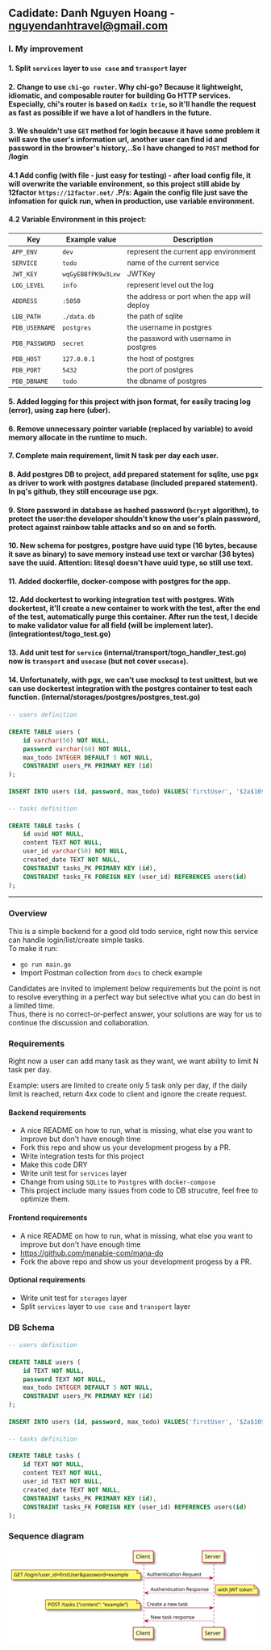 ## Cadidate: Danh Nguyen Hoang - nguyendanhtravel@gmail.com
### I. My improvement
#### 1. Split `services` layer to `use case` and `transport` layer
#### 2. Change to use `chi-go router`. Why chi-go? Because it lightweight, idiomatic, and composable router for building Go HTTP services. Especially, chi's router is based on `Radix trie`, so it'll handle the request as fast as possible if we have a lot of handlers in the future.
#### 3. We shouldn't use `GET` method for login because it have some problem it will save the user's information url, another user can find id and password in the browser's history,..So I have changed to `POST` method for /login
#### 4.1 Add config (with file - just easy for testing) - after load config file, it will overwrite the variable environment, so this project still abide by 12factor `https://12factor.net/` .P/s: Again the config file just save the infomation for quick run, when in production, use variable environment.
#### 4.2 Variable Environment in this project:
Key | Example value | Description
--- | --- | ---
`APP_ENV` | `dev` | represent the current app environment 
`SERVICE` | `todo` | name of the current service 
`JWT_KEY` | `wqGyEBBfPK9w3Lxw` | JWTKey 
`LOG_LEVEL` | `info` | represent level out the log 
`ADDRESS` | `:5050` | the address or port when the app will deploy
`LDB_PATH` | `./data.db` | the path of sqlite 
`PDB_USERNAME` | `postgres` | the username in postgres
`PDB_PASSWORD` | `secret` | the password with username in postgres
`PDB_HOST` | `127.0.0.1` | the host of postgres
`PDB_PORT` | `5432` | the port of postgres 
`PDB_DBNAME` | `todo` | the dbname of postgres 


#### 5. Added logging for this project with json format, for easily tracing log (error), using zap here (uber).
#### 6. Remove unnecessary pointer variable (replaced by variable) to avoid memory allocate in the runtime to much.
#### 7. Complete main requirement, limit N task per day each user.
#### 8. Add postgres DB to project, add prepared statement for sqlite, use pgx as driver to work with postgres database (included prepared statement). In pq's github, they still encourage use pgx.
#### 9. Store password in database as hashed password (`bcrypt` algorithm), to protect the user:the developer shouldn't know the user's plain password, protect against rainbow table attacks and so on and so forth.
#### 10. New schema for postgres, postgre have uuid type (16 bytes, because it save as binary) to save memory instead use text or varchar (36 bytes) save the uuid. Attention: litesql doesn't have uuid type, so still use text.
#### 11. Added dockerfile, docker-compose with postgres for the app.
#### 12. Add dockertest to working integration test with postgres. With dockertest, it'll create a new container to work with the test, after the end of the test, automatically purge this container. After run the test, I decide to make validator value for all field (will be implement later). (integrationtest/togo_test.go)
#### 13. Add unit test for `service` (internal/transport/togo_handler_test.go) now is `transport` and `usecase` (but not cover `usecase`).
#### 14. Unfortunately, with pgx, we can't use mocksql to test unittest, but we can use dockertest integration with the postgres container to test each function. (internal/storages/postgres/postgres_test.go)
```sql
-- users definition

CREATE TABLE users (
	id varchar(50) NOT NULL,
	password varchar(60) NOT NULL,
	max_todo INTEGER DEFAULT 5 NOT NULL,
	CONSTRAINT users_PK PRIMARY KEY (id)
);

INSERT INTO users (id, password, max_todo) VALUES('firstUser', '$2a$10$hBqrcwfOt/HBKLXKxa48tu1SMDn62pSU8iZYWIXTxTCXQ8PoXvvi2', 5);

-- tasks definition

CREATE TABLE tasks (
	id uuid NOT NULL,
	content TEXT NOT NULL,
	user_id varchar(50) NOT NULL,
    created_date TEXT NOT NULL,
	CONSTRAINT tasks_PK PRIMARY KEY (id),
	CONSTRAINT tasks_FK FOREIGN KEY (user_id) REFERENCES users(id)
);
```
-----
### Overview
This is a simple backend for a good old todo service, right now this service can handle login/list/create simple tasks.  
To make it run:
- `go run main.go`
- Import Postman collection from `docs` to check example

Candidates are invited to implement below requirements but the point is not to resolve everything in a perfect way but selective what you can do best in a limited time.  
Thus, there is no correct-or-perfect answer, your solutions are way for us to continue the discussion and collaboration.
 
### Requirements
Right now a user can add many task as they want, we want ability to limit N task per day.

Example: users are limited to create only 5 task only per day, if the daily limit is reached, return 4xx code to client and ignore the create request.
#### Backend requirements
- A nice README on how to run, what is missing, what else you want to improve but don't have enough time
- Fork this repo and show us your development progess by a PR.
- Write integration tests for this project
- Make this code DRY
- Write unit test for `services` layer
- Change from using `SQLite` to `Postgres` with `docker-compose`
- This project include many issues from code to DB strucutre, feel free to optimize them.
#### Frontend requirements
- A nice README on how to run, what is missing, what else you want to improve but don't have enough time
- https://github.com/manabie-com/mana-do
- Fork the above repo and show us your development progess by a PR.
#### Optional requirements
- Write unit test for `storages` layer
- Split `services` layer to `use case` and `transport` layer

### DB Schema
```sql
-- users definition

CREATE TABLE users (
	id TEXT NOT NULL,
	password TEXT NOT NULL,
	max_todo INTEGER DEFAULT 5 NOT NULL,
	CONSTRAINT users_PK PRIMARY KEY (id)
);

INSERT INTO users (id, password, max_todo) VALUES('firstUser', '$2a$10$hBqrcwfOt/HBKLXKxa48tu1SMDn62pSU8iZYWIXTxTCXQ8PoXvvi2', 5);

-- tasks definition

CREATE TABLE tasks (
	id TEXT NOT NULL,
	content TEXT NOT NULL,
	user_id TEXT NOT NULL,
    created_date TEXT NOT NULL,
	CONSTRAINT tasks_PK PRIMARY KEY (id),
	CONSTRAINT tasks_FK FOREIGN KEY (user_id) REFERENCES users(id)
);
```

### Sequence diagram
![auth and create tasks request](https://github.com/manabie-com/togo/blob/master/docs/sequence.svg)
